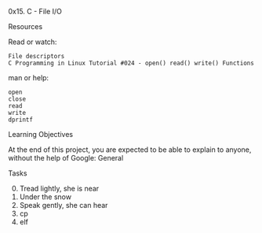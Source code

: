 0x15. C - File I/O

Resources

Read or watch:

    File descriptors
    C Programming in Linux Tutorial #024 - open() read() write() Functions

man or help:

    open
    close
    read
    write
    dprintf

Learning Objectives

At the end of this project, you are expected to be able to explain to anyone, without the help of Google:
General

Tasks

0. Tread lightly, she is near
1. Under the snow
2. Speak gently, she can hear
3. cp
4. elf 